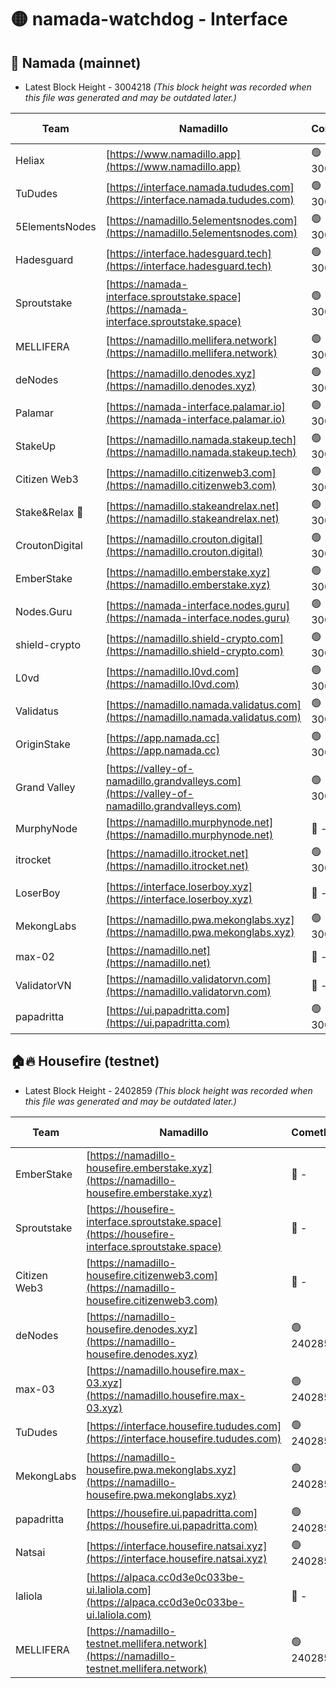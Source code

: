 # 🟡 namada-watchdog - Interface

## 🚀 Namada (mainnet)
- Latest Block Height - 3004218 *(This block height was recorded when this file was generated and may be outdated later.)*

| Team | Namadillo | CometBFT | Indexer | MASP Indexer |
|-|-|-|-|-|
| Heliax | [https://www.namadillo.app](https://www.namadillo.app) | 🟢 3004194 | 🟢 3004194 | 🟢 3004194 |
| TuDudes | [https://interface.namada.tududes.com](https://interface.namada.tududes.com) | 🟢 3004194 | 🟢 3004194 | 🟢 3004194 |
| 5ElementsNodes | [https://namadillo.5elementsnodes.com](https://namadillo.5elementsnodes.com) | 🟢 3004195 | 🟢 3004195 | 🟢 3004195 |
| Hadesguard | [https://interface.hadesguard.tech](https://interface.hadesguard.tech) | 🟢 3004196 | 🟢 3004196 | 🟢 3004196 |
| Sproutstake | [https://namada-interface.sproutstake.space](https://namada-interface.sproutstake.space) | 🟢 3004196 | 🔴 2797937 | 🟢 3004195 |
| MELLIFERA | [https://namadillo.mellifera.network](https://namadillo.mellifera.network) | 🟢 3004198 | 🟢 3004198 | 🟢 3004199 |
| deNodes | [https://namadillo.denodes.xyz](https://namadillo.denodes.xyz) | 🟢 3004199 | 🟢 3004199 | 🟢 3004199 |
| Palamar | [https://namada-interface.palamar.io](https://namada-interface.palamar.io) | 🟢 3004200 | 🟢 3004200 | 🟢 3004200 |
| StakeUp | [https://namadillo.namada.stakeup.tech](https://namadillo.namada.stakeup.tech) | 🟢 3004201 | 🟢 3004201 | 🟢 3004201 |
| Citizen Web3 | [https://namadillo.citizenweb3.com](https://namadillo.citizenweb3.com) | 🟢 3004202 | 🟢 3004202 | 🟢 3004202 |
| Stake&Relax 🦥 | [https://namadillo.stakeandrelax.net](https://namadillo.stakeandrelax.net) | 🟢 3004202 | 🟢 3004202 | 🟢 3004202 |
| CroutonDigital | [https://namadillo.crouton.digital](https://namadillo.crouton.digital) | 🟢 3004203 | 🟢 3004203 | 🟢 3004203 |
| EmberStake | [https://namadillo.emberstake.xyz](https://namadillo.emberstake.xyz) | 🟢 3004204 | 🟢 3004204 | 🟢 3004204 |
| Nodes.Guru | [https://namada-interface.nodes.guru](https://namada-interface.nodes.guru) | 🟢 3004204 | 🟢 3004204 | 🟢 3004204 |
| shield-crypto | [https://namadillo.shield-crypto.com](https://namadillo.shield-crypto.com) | 🟢 3004180 | 🟡 3004066 | 🟢 3004180 |
| L0vd | [https://namadillo.l0vd.com](https://namadillo.l0vd.com) | 🟢 3004206 | 🟢 3004206 | 🟢 3004207 |
| Validatus | [https://namadillo.namada.validatus.com](https://namadillo.namada.validatus.com) | 🟢 3004207 | 🟢 3004207 | 🟢 3004207 |
| OriginStake | [https://app.namada.cc](https://app.namada.cc) | 🟢 3004208 | 🟢 3004208 | 🟢 3004208 |
| Grand Valley | [https://valley-of-namadillo.grandvalleys.com](https://valley-of-namadillo.grandvalleys.com) | 🟢 3004209 | 🟢 3004208 | 🟢 3004208 |
| MurphyNode | [https://namadillo.murphynode.net](https://namadillo.murphynode.net) | 🔴 - | 🔴 - | 🔴 - |
| itrocket | [https://namadillo.itrocket.net](https://namadillo.itrocket.net) | 🟢 3004211 | 🟢 3004211 | 🟢 3004211 |
| LoserBoy | [https://interface.loserboy.xyz](https://interface.loserboy.xyz) | 🔴 - | 🟢 3004212 | 🟢 3004212 |
| MekongLabs | [https://namadillo.pwa.mekonglabs.xyz](https://namadillo.pwa.mekonglabs.xyz) | 🟢 3004213 | 🟢 3004213 | 🟢 3004213 |
| max-02 | [https://namadillo.net](https://namadillo.net) | 🔴 - | 🔴 - | 🔴 - |
| ValidatorVN | [https://namadillo.validatorvn.com](https://namadillo.validatorvn.com) | 🔴 - | 🔴 - | 🔴 - |
| papadritta | [https://ui.papadritta.com](https://ui.papadritta.com) | 🟢 3004218 | 🟢 3004218 | 🟢 3004218 |

## 🏠🔥 Housefire (testnet)
- Latest Block Height - 2402859 *(This block height was recorded when this file was generated and may be outdated later.)*

| Team | Namadillo | CometBFT | Indexer | MASP Indexer |
|-|-|-|-|-|
| EmberStake | [https://namadillo-housefire.emberstake.xyz](https://namadillo-housefire.emberstake.xyz) | 🔴 - | 🔴 - | 🔴 - |
| Sproutstake | [https://housefire-interface.sproutstake.space](https://housefire-interface.sproutstake.space) | 🔴 - | 🔴 - | 🔴 - |
| Citizen Web3 | [https://namadillo-housefire.citizenweb3.com](https://namadillo-housefire.citizenweb3.com) | 🔴 - | 🔴 - | 🔴 - |
| deNodes | [https://namadillo-housefire.denodes.xyz](https://namadillo-housefire.denodes.xyz) | 🟢 2402854 | 🟢 2402854 | 🟢 2402854 |
| max-03 | [https://namadillo.housefire.max-03.xyz](https://namadillo.housefire.max-03.xyz) | 🟢 2402855 | 🔴 2167206 | 🟢 2402855 |
| TuDudes | [https://interface.housefire.tududes.com](https://interface.housefire.tududes.com) | 🟢 2402856 | 🟢 2402856 | 🟢 2402856 |
| MekongLabs | [https://namadillo-housefire.pwa.mekonglabs.xyz](https://namadillo-housefire.pwa.mekonglabs.xyz) | 🟢 2402856 | 🟢 2402856 | 🟢 2402856 |
| papadritta | [https://housefire.ui.papadritta.com](https://housefire.ui.papadritta.com) | 🟢 2402857 | 🟢 2402857 | 🟢 2402857 |
| Natsai | [https://interface.housefire.natsai.xyz](https://interface.housefire.natsai.xyz) | 🟢 2402858 | 🟢 2402857 | 🟢 2402858 |
| laliola | [https://alpaca.cc0d3e0c033be-ui.laliola.com](https://alpaca.cc0d3e0c033be-ui.laliola.com) | 🔴 - | 🔴 - | 🔴 - |
| MELLIFERA | [https://namadillo-testnet.mellifera.network](https://namadillo-testnet.mellifera.network) | 🟢 2402859 | 🟢 2402859 | 🟢 2402859 |

